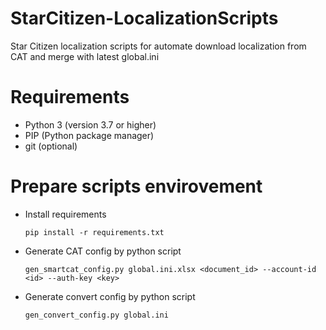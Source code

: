 # StarCitizen-LocalizationScripts
Star Citizen localization scripts for automate download localization from CAT and merge with latest global.ini

# Requirements

- Python 3 (version 3.7 or higher)
- PIP (Python package manager)
- git (optional)

# Prepare scripts envirovement

- Install requirements  
  ```
  pip install -r requirements.txt
  ```
- Generate CAT config by python script  
  ```
  gen_smartcat_config.py global.ini.xlsx <document_id> --account-id <id> --auth-key <key>
  ```
- Generate convert config by python script  
  ```
  gen_convert_config.py global.ini
  ```
